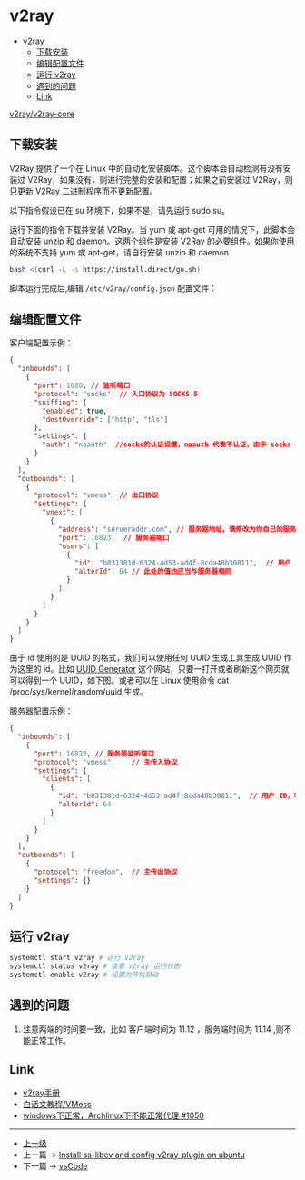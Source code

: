 # v2ray

<!-- @import "[TOC]" {cmd="toc" depthFrom=1 depthTo=6 orderedList=false} -->
<!-- code_chunk_output -->

- [v2ray](#v2ray)
  - [下载安装](#下载安装)
  - [编辑配置文件](#编辑配置文件)
  - [运行 v2ray](#运行-v2ray)
  - [遇到的问题](#遇到的问题)
  - [Link](#link)

<!-- /code_chunk_output -->
[v2ray/v2ray-core](https://github.com/v2ray/v2ray-core)

## 下载安装
V2Ray 提供了一个在 Linux 中的自动化安装脚本。这个脚本会自动检测有没有安装过 V2Ray，如果没有，则进行完整的安装和配置；如果之前安装过 V2Ray，则只更新 V2Ray 二进制程序而不更新配置。

以下指令假设已在 su 环境下，如果不是，请先运行 sudo su。

运行下面的指令下载并安装 V2Ray。当 yum 或 apt-get 可用的情况下，此脚本会自动安装 unzip 和 daemon。这两个组件是安装 V2Ray 的必要组件。如果你使用的系统不支持 yum 或 apt-get，请自行安装 unzip 和 daemon

```sh
bash <(curl -L -s https://install.direct/go.sh)
```
脚本运行完成后,编辑 `/etc/v2ray/config.json` 配置文件：

## 编辑配置文件
客户端配置示例：
```json
{
  "inbounds": [
    {
      "port": 1080, // 监听端口
      "protocol": "socks", // 入口协议为 SOCKS 5
      "sniffing": {
        "enabled": true,
        "destOverride": ["http", "tls"]
      },
      "settings": {
        "auth": "noauth"  //socks的认证设置，noauth 代表不认证，由于 socks 通常在客户端使用，所以这里不认证
      }
    }
  ],
  "outbounds": [
    {
      "protocol": "vmess", // 出口协议
      "settings": {
        "vnext": [
          {
            "address": "serveraddr.com", // 服务器地址，请修改为你自己的服务器 IP 或域名
            "port": 16823,  // 服务器端口
            "users": [
              {
                "id": "b831381d-6324-4d53-ad4f-8cda48b30811",  // 用户 ID，必须与服务器端配置相同,类似于 ss 的密UUID
                "alterId": 64 // 此处的值也应当与服务器相同
              }
            ]
          }
        ]
      }
    }
  ]
}
```
由于 id 使用的是 UUID 的格式，我们可以使用任何 UUID 生成工具生成 UUID 作为这里的 id。比如 [UUID Generator](https://www.uuidgenerator.net/) 这个网站，只要一打开或者刷新这个网页就可以得到一个 UUID，如下图。或者可以在 Linux 使用命令 cat /proc/sys/kernel/random/uuid 生成。

服务器配置示例：
```json
{
  "inbounds": [
    {
      "port": 16823, // 服务器监听端口
      "protocol": "vmess",    // 主传入协议
      "settings": {
        "clients": [
          {
            "id": "b831381d-6324-4d53-ad4f-8cda48b30811",  // 用户 ID，客户端与服务器必须相同
            "alterId": 64
          }
        ]
      }
    }
  ],
  "outbounds": [
    {
      "protocol": "freedom",  // 主传出协议
      "settings": {}
    }
  ]
}
```

## 运行 v2ray
```sh
systemctl start v2ray # 运行 v2ray
systemctl status v2ray # 查看 v2ray 运行状态
systemctl enable v2ray # 设置为开机启动
```

## 遇到的问题 

1. 注意两端的时间要一致，比如 客户端时间为 11.12 ，服务端时间为 11.14 ,则不能正常工作。


## Link
* [v2ray手册](https://www.v2ray.com/)
* [白话文教程/VMess](https://toutyrater.github.io/basic/vmess.html)
* [ windows下正常，Archlinux下不能正常代理 #1050](https://github.com/v2ray/v2ray-core/issues/1050)


---

- [上一级](README.md)
- 上一篇 -> [Install ss-libev and config v2ray-plugin on ubuntu](ubuntuInstallSSAndV2rayPlugin.md)
- 下一篇 -> [vsCode ](vsCode.md)
